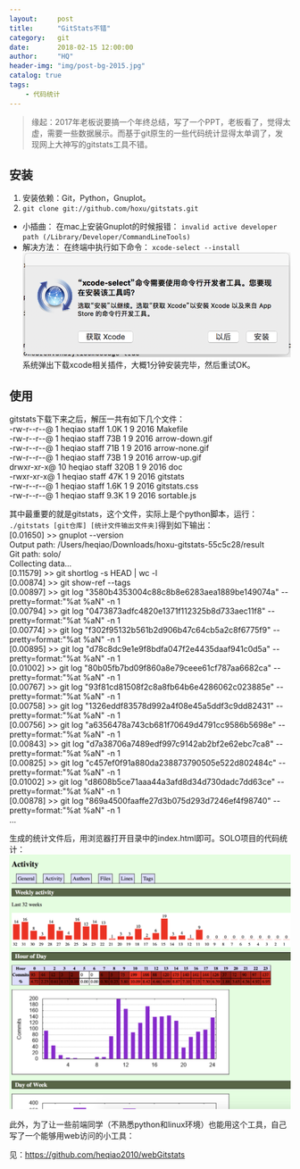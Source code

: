 ```yaml
---
layout:     post
title:      "GitStats不错"
category:   git
date:       2018-02-15 12:00:00
author:     "HQ"
header-img: "img/post-bg-2015.jpg"
catalog: true
tags:
    - 代码统计
---
```


> 缘起：2017年老板说要搞一个年终总结，写了一个PPT，老板看了，觉得太虚，需要一些数据展示。而基于git原生的一些代码统计显得太单调了，发现网上大神写的gitstats工具不错。


## 安装
1.	安装依赖：Git，Python，Gnuplot。
2. `git clone git://github.com/hoxu/gitstats.git`

* 小插曲：
在mac上安装Gnuplot的时候报错：
`invalid active developer path (/Library/Developer/CommandLineTools)`
* 解决方法：
在终端中执行如下命令：
`xcode-select --install`
![插件提示](https://raw.githubusercontent.com/heqiao2010/heqiao2010.github.io/master/img/gitstats/xcode-selected.png "xcode-selected")
系统弹出下载xcode相关插件，大概1分钟安装完毕，然后重试OK。

## 使用
gitstats下载下来之后，解压一共有如下几个文件：<br>
-rw-r--r--@  1 heqiao  staff   1.0K  1  9  2016 Makefile <br>
-rw-r--r--@  1 heqiao  staff    73B  1  9  2016 arrow-down.gif<br>
-rw-r--r--@  1 heqiao  staff    71B  1  9  2016 arrow-none.gif<br>
-rw-r--r--@  1 heqiao  staff    73B  1  9  2016 arrow-up.gif<br>
drwxr-xr-x@ 10 heqiao  staff   320B  1  9  2016 doc<br>
-rwxr-xr-x@  1 heqiao  staff    47K  1  9  2016 gitstats<br>
-rw-r--r--@  1 heqiao  staff   1.6K  1  9  2016 gitstats.css<br>
-rw-r--r--@  1 heqiao  staff   9.3K  1  9  2016 sortable.js<br>

其中最重要的就是gitstats，这个文件，实际上是个python脚本，运行：
`./gitstats [git仓库] [统计文件输出文件夹]`得到如下输出：<br>
[0.01650] >> gnuplot --version<br>
Output path: /Users/heqiao/Downloads/hoxu-gitstats-55c5c28/result<br>
Git path: solo/<br>
Collecting data...<br>
[0.11579] >> git shortlog -s HEAD | wc -l<br>
[0.00874] >> git show-ref --tags<br>
[0.00897] >> git log "3580b4353004c88c8b8e6283aea1889be149074a" --pretty=format:"%at %aN" -n 1<br>
[0.00794] >> git log "0473873adfc4820e1371f112325b8d733aec11f8" --pretty=format:"%at %aN" -n 1<br>
[0.00774] >> git log "f302f95132b561b2d906b47c64cb5a2c8f6775f9" --pretty=format:"%at %aN" -n 1<br>
[0.00895] >> git log "d78c8dc9e1e9f8bdfa047f2e4435daaf941c0d5a" --pretty=format:"%at %aN" -n 1<br>
[0.01002] >> git log "80b05fb7bd09f860a8e79ceee61cf787aa6682ca" --pretty=format:"%at %aN" -n 1<br>
[0.00767] >> git log "93f81cd81508f2c8a8fb64b6e4286062c023885e" --pretty=format:"%at %aN" -n 1<br>
[0.00758] >> git log "1326eddf83578d992a4f08e45a5ddf3c9dd82431" --pretty=format:"%at %aN" -n 1<br>
[0.00756] >> git log "a6356478a743cb681f70649d4791cc9586b5698e" --pretty=format:"%at %aN" -n 1<br>
[0.00843] >> git log "d7a38706a7489edf997c9142ab2bf2e62ebc7ca8" --pretty=format:"%at %aN" -n 1<br>
[0.00825] >> git log "c457ef0f91a880da238873790505e522d802484c" --pretty=format:"%at %aN" -n 1<br>
[0.01002] >> git log "d8608b5ce71aaa44a3afd8d34d730dadc7dd63ce" --pretty=format:"%at %aN" -n 1<br>
[0.00878] >> git log "869a4500faaffe27d3b075d293d7246ef4f98740" --pretty=format:"%at %aN" -n 1<br>
...<br>

生成的统计文件后，用浏览器打开目录中的index.html即可。SOLO项目的代码统计：
![统计文件](https://raw.githubusercontent.com/heqiao2010/heqiao2010.github.io/master/img/gitstats/solo-statistic.png "solo-statistic")

此外，为了让一些前端同学（不熟悉python和linux环境）也能用这个工具，自己写了一个能够用web访问的小工具：

见：https://github.com/heqiao2010/webGitstats
